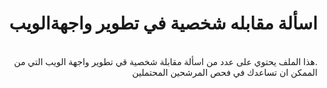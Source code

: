 <div dir="rtl">
<h1>اسألة مقابله شخصية في تطوير واجهةالويب</h1>
<p><br>.هذا الملف يحتوي على عدد من اسألة مقابلة شخصية قي تطوير واجهة الويب التي من الممكن ان تساعدك في فحص المرشحين المحتملين</p>
</div> 